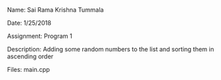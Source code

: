 Name: Sai Rama Krishna Tummala

Date: 1/25/2018

Assignment: Program 1

Description:
    Adding some random numbers to the list and sorting them in ascending order

Files:
    main.cpp
